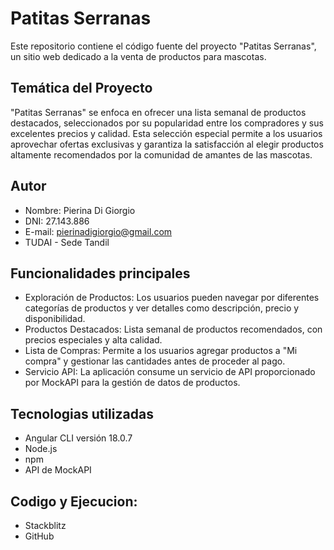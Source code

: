 # Patitas Serranas

Este repositorio contiene el código fuente del proyecto "Patitas Serranas", un sitio web dedicado a la venta de productos para mascotas. 

## Temática del Proyecto

"Patitas Serranas" se enfoca en ofrecer una lista semanal de productos destacados, seleccionados por su popularidad entre los compradores y sus excelentes precios y calidad. Esta selección especial permite a los usuarios aprovechar ofertas exclusivas y garantiza la satisfacción al elegir productos altamente recomendados por la comunidad de amantes de las mascotas.

## Autor 

- Nombre: Pierina Di Giorgio
- DNI: 27.143.886
- E-mail: pierinadigiorgio@gmail.com
- TUDAI - Sede Tandil

## Funcionalidades principales

- Exploración de Productos: Los usuarios pueden navegar por diferentes categorías de productos y ver detalles como descripción, precio y disponibilidad.
- Productos Destacados: Lista semanal de productos recomendados, con precios especiales y alta calidad.
- Lista de Compras: Permite a los usuarios agregar productos a "Mi compra" y gestionar las cantidades antes de proceder al pago.
- Servicio API: La aplicación consume un servicio de API proporcionado por MockAPI para la gestión de datos de productos.

## Tecnologias utilizadas

- Angular CLI versión 18.0.7
- Node.js
- npm
- API de MockAPI

## Codigo y Ejecucion:

- Stackblitz
- GitHub

